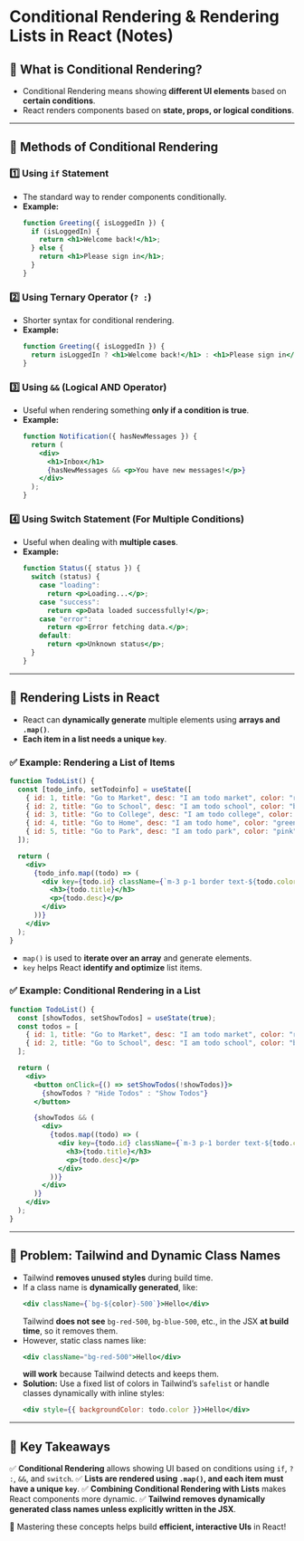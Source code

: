 # Conditional Rendering & Rendering Lists in React (Notes)

## 🔹 What is Conditional Rendering?

- Conditional Rendering means showing **different UI elements** based on **certain conditions**.
- React renders components based on **state, props, or logical conditions**.

---

## 🔹 Methods of Conditional Rendering

### 1️⃣ **Using `if` Statement**

- The standard way to render components conditionally.
- **Example:**
  ```jsx
  function Greeting({ isLoggedIn }) {
    if (isLoggedIn) {
      return <h1>Welcome back!</h1>;
    } else {
      return <h1>Please sign in</h1>;
    }
  }
  ```

### 2️⃣ **Using Ternary Operator (`? :`)**

- Shorter syntax for conditional rendering.
- **Example:**
  ```jsx
  function Greeting({ isLoggedIn }) {
    return isLoggedIn ? <h1>Welcome back!</h1> : <h1>Please sign in</h1>;
  }
  ```

### 3️⃣ **Using `&&` (Logical AND Operator)**

- Useful when rendering something **only if a condition is true**.
- **Example:**
  ```jsx
  function Notification({ hasNewMessages }) {
    return (
      <div>
        <h1>Inbox</h1>
        {hasNewMessages && <p>You have new messages!</p>}
      </div>
    );
  }
  ```

### 4️⃣ **Using Switch Statement (For Multiple Conditions)**

- Useful when dealing with **multiple cases**.
- **Example:**
  ```jsx
  function Status({ status }) {
    switch (status) {
      case "loading":
        return <p>Loading...</p>;
      case "success":
        return <p>Data loaded successfully!</p>;
      case "error":
        return <p>Error fetching data.</p>;
      default:
        return <p>Unknown status</p>;
    }
  }
  ```

---

## 🔹 Rendering Lists in React

- React can **dynamically generate** multiple elements using **arrays and `.map()`**.
- **Each item in a list needs a unique `key`**.

### ✅ Example: Rendering a List of Items

```jsx
function TodoList() {
  const [todo_info, setTodoinfo] = useState([
    { id: 1, title: "Go to Market", desc: "I am todo market", color: "red" },
    { id: 2, title: "Go to School", desc: "I am todo school", color: "blue" },
    { id: 3, title: "Go to College", desc: "I am todo college", color: "yellow" },
    { id: 4, title: "Go to Home", desc: "I am todo home", color: "green" },
    { id: 5, title: "Go to Park", desc: "I am todo park", color: "pink" }
  ]);

  return (
    <div>
      {todo_info.map((todo) => (
        <div key={todo.id} className={`m-3 p-1 border text-${todo.color}-500`}>
          <h3>{todo.title}</h3>
          <p>{todo.desc}</p>
        </div>
      ))}
    </div>
  );
}
```

- `map()` is used to **iterate over an array** and generate elements.
- `key` helps React **identify and optimize** list items.

### ✅ Example: Conditional Rendering in a List

```jsx
function TodoList() {
  const [showTodos, setShowTodos] = useState(true);
  const todos = [
    { id: 1, title: "Go to Market", desc: "I am todo market", color: "red" },
    { id: 2, title: "Go to School", desc: "I am todo school", color: "blue" }
  ];

  return (
    <div>
      <button onClick={() => setShowTodos(!showTodos)}>
        {showTodos ? "Hide Todos" : "Show Todos"}
      </button>

      {showTodos && (
        <div>
          {todos.map((todo) => (
            <div key={todo.id} className={`m-3 p-1 border text-${todo.color}-500`}>
              <h3>{todo.title}</h3>
              <p>{todo.desc}</p>
            </div>
          ))}
        </div>
      )}
    </div>
  );
}
```

---

## 🔹 Problem: Tailwind and Dynamic Class Names

- Tailwind **removes unused styles** during build time.
- If a class name is **dynamically generated**, like:
  ```jsx
  <div className={`bg-${color}-500`}>Hello</div>
  ```
  Tailwind **does not see** `bg-red-500`, `bg-blue-500`, etc., in the JSX **at build time**, so it removes them.
- However, static class names like:
  ```jsx
  <div className="bg-red-500">Hello</div>
  ```
  **will work** because Tailwind detects and keeps them.
- **Solution:** Use a fixed list of colors in Tailwind’s `safelist` or handle classes dynamically with inline styles:
  ```jsx
  <div style={{ backgroundColor: todo.color }}>Hello</div>
  ```

---

## 🔹 Key Takeaways

✅ **Conditional Rendering** allows showing UI based on conditions using `if`, `? :`, `&&`, and `switch`.
✅ **Lists are rendered using `.map()`, and each item must have a unique `key`**.
✅ **Combining Conditional Rendering with Lists** makes React components more dynamic.
✅ **Tailwind removes dynamically generated class names unless explicitly written in the JSX**.

🚀 Mastering these concepts helps build **efficient, interactive UIs** in React!

